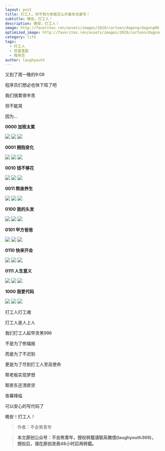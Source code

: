 ```yaml
---
layout: post
title: 打工人，你不努力老板怎么开豪车住豪宅！
subtitle: 晚安，打工人！
description: 晚安，打工人！
image: http://favorites.ren/assets/images/2020/cartoon/dagong/dagong00.jpg
optimized_image: http://favorites.ren/assets/images/2020/cartoon/dagong/dagong00.jpg
category: life
tags:
  - 打工人
  - 贫富差距
  - 程序员
author: laughyouth
---
```


又到了周一晚的9:09

程序员们想必也快下班了吧

我们很累很辛苦

但不能哭

因为...

**0000 加班太累**

![](http://favorites.ren/assets/images/2020/cartoon/dagong/dagong01.jpg)
![](http://favorites.ren/assets/images/2020/cartoon/dagong/dagong02.jpg)
![](http://favorites.ren/assets/images/2020/cartoon/dagong/dagong03.jpg)

**0001 拥抱变化**

![](http://favorites.ren/assets/images/2020/cartoon/dagong/dagong04.jpg)
![](http://favorites.ren/assets/images/2020/cartoon/dagong/dagong05.jpg)
![](http://favorites.ren/assets/images/2020/cartoon/dagong/dagong06.jpg)

**0010 钱不够花**

![](http://favorites.ren/assets/images/2020/cartoon/dagong/dagong07.jpg)
![](http://favorites.ren/assets/images/2020/cartoon/dagong/dagong08.jpg)
![](http://favorites.ren/assets/images/2020/cartoon/dagong/dagong09.jpg)

**0011 熬夜养生**

![](http://favorites.ren/assets/images/2020/cartoon/dagong/dagong10.jpg)
![](http://favorites.ren/assets/images/2020/cartoon/dagong/dagong11.jpg)
![](http://favorites.ren/assets/images/2020/cartoon/dagong/dagong12.jpg)

**0100 我的头发**

![](http://favorites.ren/assets/images/2020/cartoon/dagong/dagong13.jpg)
![](http://favorites.ren/assets/images/2020/cartoon/dagong/dagong14.jpg)
![](http://favorites.ren/assets/images/2020/cartoon/dagong/dagong15.jpg)

**0101 甲方爸爸**

![](http://favorites.ren/assets/images/2020/cartoon/dagong/dagong16.jpg)
![](http://favorites.ren/assets/images/2020/cartoon/dagong/dagong17.jpg)
![](http://favorites.ren/assets/images/2020/cartoon/dagong/dagong18.jpg)

**0110 快来开会**

![](http://favorites.ren/assets/images/2020/cartoon/dagong/dagong19.jpg)
![](http://favorites.ren/assets/images/2020/cartoon/dagong/dagong20.jpg)
![](http://favorites.ren/assets/images/2020/cartoon/dagong/dagong21.jpg)

**0111 人生意义**

![](http://favorites.ren/assets/images/2020/cartoon/dagong/dagong22.jpg)
![](http://favorites.ren/assets/images/2020/cartoon/dagong/dagong23.jpg)
![](http://favorites.ren/assets/images/2020/cartoon/dagong/dagong24.jpg)

**1000 我爱代码**

![](http://favorites.ren/assets/images/2020/cartoon/dagong/dagong25.jpg)
![](http://favorites.ren/assets/images/2020/cartoon/dagong/dagong26.jpg)
![](http://favorites.ren/assets/images/2020/cartoon/dagong/dagong27.jpg)

打工人打工魂

打工人是人上人

我们打工人起早贪黑996

不是为了修福报

而是为了不迟到

更是为了尽到打工人至高使命

帮老板实现梦想

帮房东还清房贷


夜幕降临

可以安心的写代码了

晚安！打工人！

>作者：不会笑青年 

>**本文原创公众号：不会笑青年，授权转载请联系微信(laughyouth369)，授权后，请在原创发表48小时后再转载。**




